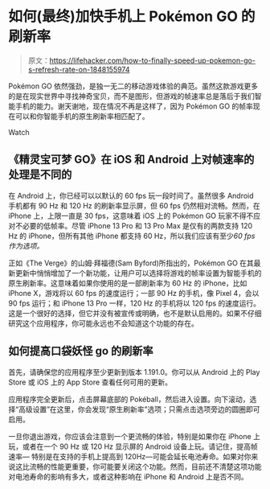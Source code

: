 # 如何(最终)加快手机上 Pokémon GO 的刷新率

> 原文：<https://lifehacker.com/how-to-finally-speed-up-pokemon-go-s-refresh-rate-on-1848155974>

Pokémon GO 依然强劲，是独一无二的移动游戏体验的典范。虽然这款游戏更多的是在现实世界中寻找神奇宝贝，而不是图形，但游戏的帧速率总是落后于我们智能手机的能力。谢天谢地，现在情况不再是这样了，因为 Pokémon GO 的帧率现在可以和你智能手机的原生刷新率相匹配了。

Watch

## 《精灵宝可梦 GO》在 iOS 和 Android 上对帧速率的处理是不同的

在 Android 上，你已经可以以默认的 60 fps 玩一段时间了。虽然很多 Android 手机都有 90 Hz 和 120 Hz 的刷新率显示屏，但 60 fps 仍然相对流畅。然而，在 iPhone 上，上限一直是 30 fps，这意味着 iOS 上的 Pokémon GO 玩家不得不应对不必要的低帧率。尽管 iPhone 13 Pro 和 13 Pro Max 是仅有的两款支持 120 Hz 的 iPhone，但所有其他 iPhone 都支持 60 Hz，所以我们应该有至少*60 fps 作为选项。*

正如《The Verge》的山姆·拜福德(Sam Byford)所指出的，Pokémon GO 在其最新更新中悄悄增加了一个新功能，让用户可以选择将游戏的帧率设置为智能手机的原生刷新率。这意味着如果你使用的是一部刷新率为 60 Hz 的 iPhone，比如 iPhone X，游戏将以 60 fps 的速度运行；一部 90 Hz 的手机，像 Pixel 4，会以 90 fps 运行；和 iPhone 13 Pro 一样，120 Hz 的手机将以 120 fps 的速度运行。这是一个很好的选择，但它并没有被宣传或明确，也不是默认启用的。如果不仔细研究这个应用程序，你可能永远也不会知道这个功能的存在。

## 如何提高口袋妖怪 go 的刷新率

首先，请确保您的应用程序至少更新到版本 1.191.0。你可以从 Android 上的 Play Store 或 iOS 上的 App Store 查看任何可用的更新。

应用程序完全更新后，点击屏幕底部的 Pokéball，然后进入设置。向下滚动，选择“高级设置”在这里，你会发现“原生刷新率”选项；只需点击选项旁边的圆圈即可启用。

一旦你退出游戏，你应该会注意到一个更流畅的体验，特别是如果你在 iPhone 上玩，或者在一个 90 Hz 或 120 Hz 显示屏的 Android 设备上玩。请记住，提高帧速率— 特别是在支持的手机上提高到 120Hz—可能会延长电池寿命。如果对你来说这比流畅的性能更重要，你可能要关闭这个功能。然而，目前还不清楚这项功能对电池寿命的影响有多大，或者这种影响在 iPhone 和 Android 上是否不同。